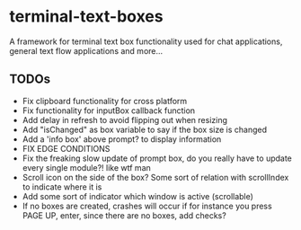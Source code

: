 # terminal-text-boxes
A framework for terminal text box functionality used for chat applications, general text flow applications and more...

## TODOs
- Fix clipboard functionality for cross platform
- Fix functionality for inputBox callback function
- Add delay in refresh to avoid flipping out when resizing
- Add "isChanged" as box variable to say if the box size is changed
- Add a 'info box' above prompt? to display information
- FIX EDGE CONDITIONS
- Fix the freaking slow update of prompt box, do you really have to update every single module?! like wtf man
- Scroll icon on the side of the box? Some sort of relation with scrollIndex to indicate where it is
- Add some sort of indicator which window is active (scrollable)
- If no boxes are created, crashes will occur if for instance you press PAGE UP, enter, since there are no boxes, add checks?

